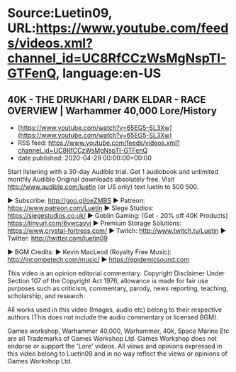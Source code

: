 # Source:Luetin09, URL:https://www.youtube.com/feeds/videos.xml?channel_id=UC8RfCCzWsMgNspTI-GTFenQ, language:en-US

## 40K - THE DRUKHARI / DARK ELDAR - RACE OVERVIEW | Warhammer 40,000 Lore/History
 - [https://www.youtube.com/watch?v=65EG5-SL3Xw](https://www.youtube.com/watch?v=65EG5-SL3Xw)
 - RSS feed: https://www.youtube.com/feeds/videos.xml?channel_id=UC8RfCCzWsMgNspTI-GTFenQ
 - date published: 2020-04-29 00:00:00+00:00

Start listening with a 30-day Audible trial. Get 1 audiobook and unlimited monthly Audible Original downloads absolutely free. Visit http://www.audible.com/luetin (or US only) text luetin to 500 500.

► Subscribe: http://goo.gl/oeZMBS 
► Patreon: https://www.patreon.com/Luetin 
► Siege Studios: https://siegestudios.co.uk/
► Goblin Gaming: (Get - 20% off 40K Products) https://tinyurl.com/6vwcayvj
► Premium Storage Solutions: https://www.crystal-fortress.com/
► Twitch: http://www.twitch.tv/Luetin
► Twitter: http://twitter.com/luetin09

► BGM Credits:
► Kevin MacLeod (Royalty Free Music): http://incompetech.com/music/
► https://epidemicsound.com

This video is an opinion editorial commentary.
Copyright Disclaimer Under Section 107 of the Copyright Act 1976, allowance is made for fair use purposes such as criticism, commentary, parody, news reporting, teaching, scholarship, and research.

All works used in this video (Images, audio etc) belong to their respective authors
(This does not include the audio commentary or licensed BGM).

Games workshop, Warhammer 40,000, Warhammer, 40k, Space Marine Etc are all Trademarks of Games Workshop Ltd. Games Workshop does not endorse or support the 'Lore' videos. All views and opinions expressed in this video belong to Luetin09 and in no way reflect the views or opinions of Games Workshop Ltd.

